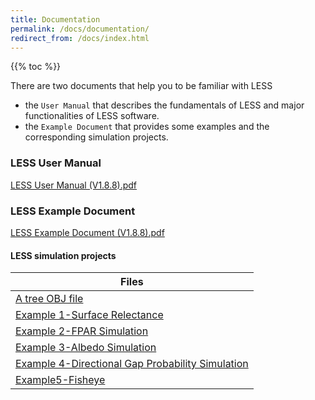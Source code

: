 ```yaml
---
title: Documentation
permalink: /docs/documentation/
redirect_from: /docs/index.html
---
```


{{% toc %}}

There are two documents that help you to be familiar with LESS
- the `User Manual` that describes the fundamentals of LESS and major functionalities of LESS software.
- the `Example Document` that provides some examples and the corresponding simulation projects.

### LESS User Manual
[LESS User Manual (V1.8.8).pdf](http://lessrt.org/Attachments/LESS_User_Manual_1.8.8.pdf)

### LESS Example Document

[LESS Example Document (V1.8.8).pdf](http://lessrt.org/Attachments/LESS_Example_Document_V1.8.8.pdf)

#### LESS simulation projects

| Files |
| ------ |
| [A tree OBJ file](http://lessrt.org/Attachments/OBJ_File.zip) | 
| [Example 1-Surface Relectance](http://lessrt.org/Attachments/Example1-Surface_reflectance.zip) |
| [Example 2-FPAR Simulation](http://lessrt.org/Attachments/Example2-fPAR.zip) |
| [Example 3-Albedo Simulation](http://lessrt.org/Attachments/Example3-albedo.zip) |
| [Example 4-Directional Gap Probability Simulation](http://lessrt.org/Attachments/Example4-directional_gap_probability.zip) |
| [Example5-Fisheye](http://lessrt.org/Attachments/Example5-Fisheye.zip)|
